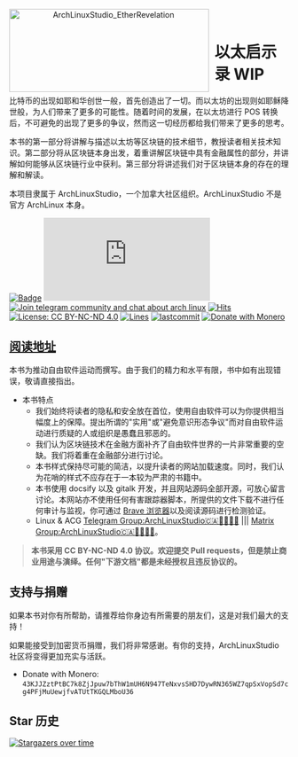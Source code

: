 <p align="center">
<img width="360.225140713" height="150" align="left" style="float: left; margin: 0 10px 0 0;" src="https://archlinuxstudio.github.io/EtherRevelation/maxresdefault2.jpg" alt="ArchLinuxStudio_EtherRevelation"/>
</br>
<h1>以太启示录 WIP</h1>

比特币的出现如耶和华创世一般，首先创造出了一切。而以太坊的出现则如耶稣降世般，为人们带来了更多的可能性。随着时间的发展，在以太坊进行 POS 转换后，不可避免的出现了更多的争议，然而这一切经历都给我们带来了更多的思考。

本书的第一部分将讲解与描述以太坊等区块链的技术细节，教授读者相关技术知识。第二部分将从区块链本身出发，着重讲解区块链中具有金融属性的部分，并讲解如何能够从区块链行业中获利。第三部分将讲述我们对于区块链本身的存在的理解和解读。

本项目隶属于 ArchLinuxStudio，一个加拿大社区组织。ArchLinuxStudio 不是官方 ArchLinux 本身。

</p>

[![Badge](https://img.shields.io/badge/link-EtherRevelation-%230088cc.svg)](https://archlinuxstudio.github.io/EtherRevelation)
[![Join matrix community and chat about arch linux](https://img.shields.io/matrix/ArchLinuxStudio:matrix.org?label=matrix&logo=matrix&logoColor=ffffff&color=7389D8&labelColor=6A7EC2&cacheSeconds=60&server_fqdn=matrix.org)](https://matrix.to/#/#ArchLinuxStudio:matrix.org)
[![Join telegram community and chat about arch linux](https://img.shields.io/discord/628978428019736619?label=telegram&logo=telegram&logoColor=ffffff&color=7389D8&labelColor=6A7EC2&cacheSeconds=60)](https://t.me/FSF_Ministry_of_Truth)
[![Hits](https://hits.seeyoufarm.com/api/count/incr/badge.svg?url=https%3A%2F%2Fgithub.com%2FArchLinuxStudio%2FEtherRevelation&count_bg=%2379C83D&title_bg=%23555555&icon=&icon_color=%23E7E7E7&title=hits&edge_flat=false)](https://hits.seeyoufarm.com)
[![License: CC BY-NC-ND 4.0](https://img.shields.io/badge/License-CC%20BY--NC--ND%204.0-lightgrey.svg)](https://creativecommons.org/licenses/by-nc-nd/4.0/)
[![Lines](https://img.shields.io/tokei/lines/github/ArchLinuxStudio/EtherRevelation)](https://img.shields.io/tokei/lines/github/ArchLinuxStudio/EtherRevelation)
[![lastcommit](https://img.shields.io/github/last-commit/ArchLinuxStudio/EtherRevelation)](https://img.shields.io/github/last-commit/ArchLinuxStudio/EtherRevelation)
[![Donate with Monero](https://img.shields.io/static/v1?label=DonatewithXMR&message=43KJJZztPtBC7k8ZjJpuw7bThW1mUH6N947TeNxvsSHD7DywRN365WZ7qpSxVopSd7cg4PFjMuUewjfvATUtTKGQLMboU36&color=ea6521)]()

<!-- shields not support telegram online count now, use sample discord instead temporarily -->

## [阅读地址](https://ArchLinuxStudio.github.io/EtherRevelation/#/)

本书为推动自由软件运动而撰写。由于我们的精力和水平有限，书中如有出现错误，敬请直接指出。

- 本书特点
  - 我们始终将读者的隐私和安全放在首位，使用自由软件可以为你提供相当幅度上的保障。提出所谓的"实用"或"避免意识形态争议"而对自由软件运动进行质疑的人或组织是愚蠢且邪恶的。
  - 我们认为区块链技术在金融方面补齐了自由软件世界的一片非常重要的空缺。我们将着重在金融部分进行讨论。
  - 本书样式保持尽可能的简洁，以提升读者的网站加载速度。同时，我们认为花哨的样式不应存在于一本较为严肃的书籍中。
  - 本书使用 docsify 以及 gitalk 开发，并且网站源码全部开源，可放心留言讨论。本网站亦不使用任何有害跟踪器脚本，所提供的文件下载不进行任何审计与监视，你可通过 [Brave 浏览器](https://brave.com/zh/)以及阅读源码进行检测验证。
  - Linux & ACG [Telegram Group:ArchLinuxStudio🇨🇦🏳️‍⚧️🏳️‍🌈](https://t.me/FSF_Ministry_of_Truth) ||| [Matrix Group:ArchLinuxStudio🇨🇦🏳️‍⚧️🏳️‍🌈](https://matrix.to/#/#ArchLinuxStudio:matrix.org)。

> **本书采用 CC BY-NC-ND 4.0 协议。欢迎提交 Pull requests，但是禁止商业用途与演绎。任何"下游文档"都是未经授权且违反协议的。**

## 支持与捐赠

如果本书对你有所帮助，请推荐给你身边有所需要的朋友们，这是对我们最大的支持！

如果能接受到加密货币捐赠，我们将非常感谢。有你的支持，ArchLinuxStudio 社区将变得更加充实与活跃。

- Donate with Monero: `43KJJZztPtBC7k8ZjJpuw7bThW1mUH6N947TeNxvsSHD7DywRN365WZ7qpSxVopSd7cg4PFjMuUewjfvATUtTKGQLMboU36`

## Star 历史

[![Stargazers over time](https://starchart.cc/ArchLinuxStudio/EtherRevelation.svg)](https://starchart.cc/ArchLinuxStudio/EtherRevelation)
